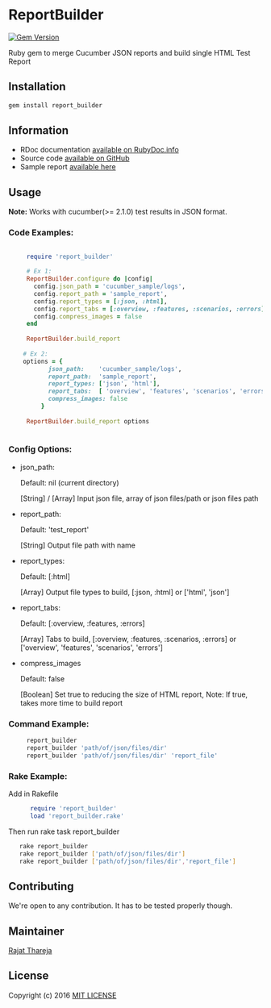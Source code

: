# ReportBuilder
[![Gem Version](https://badge.fury.io/rb/report_builder.svg)](https://badge.fury.io/rb/report_builder)

Ruby gem to merge Cucumber JSON reports and build single HTML Test Report

## Installation

```bash
gem install report_builder
```

## Information

* RDoc documentation [available on RubyDoc.info](http://www.rubydoc.info/gems/report_builder)
* Source code [available on GitHub](http://github.com/rajatthareja/ReportBuilder)
* Sample report [available here](http://www.rajatthareja.com/reportbuilder/sample.html)

## Usage

**Note:** Works with cucumber(>= 2.1.0) test results in JSON format.

### Code Examples:

```ruby

     require 'report_builder'
    
     # Ex 1:
     ReportBuilder.configure do |config|
       config.json_path = 'cucumber_sample/logs',
       config.report_path = 'sample_report',
       config.report_types = [:json, :html],
       config.report_tabs = [:overview, :features, :scenarios, :errors],
       config.compress_images = false
     end
    
     ReportBuilder.build_report
    
    # Ex 2:
    options = {
           json_path:    'cucumber_sample/logs',
           report_path:  'sample_report',
           report_types: ['json', 'html'],
           report_tabs:  [ 'overview', 'features', 'scenarios', 'errors']
           compress_images: false
         }
    
     ReportBuilder.build_report options
        
```

### Config Options:

* json_path:

    Default: nil (current directory)
    
    [String] / [Array] Input json file, array of json files/path or json files path

* report_path:     
  
  Default: 'test_report'

  [String] Output file path with name

* report_types:    
    
    Default: [:html]

    [Array] Output file types to build, [:json, :html] or ['html', 'json']

* report_tabs:     

    Default: [:overview, :features, :errors]

    [Array] Tabs to build, [:overview, :features, :scenarios, :errors] or ['overview', 'features', 'scenarios', 'errors']
    
* compress_images 

   Default: false
   
   [Boolean] Set true to reducing the size of HTML report, Note: If true, takes more time to build report
    


### Command Example:

```bash
     report_builder
     report_builder 'path/of/json/files/dir'
     report_builder 'path/of/json/files/dir' 'report_file'
```

### Rake Example:

Add in Rakefile
```ruby
      require 'report_builder'
      load 'report_builder.rake'
```
Then run rake task report_builder

```bash
   rake report_builder
   rake report_builder ['path/of/json/files/dir']
   rake report_builder ['path/of/json/files/dir','report_file']
```

## Contributing

 We're open to any contribution. It has to be tested properly though.

## Maintainer

[Rajat Thareja](http://www.rajatthareja.com)

## License

Copyright (c) 2016 [MIT LICENSE](LICENSE)

